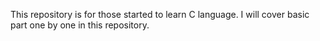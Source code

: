 This repository is for those started to learn C language.
I will cover basic part one by one in this repository.
